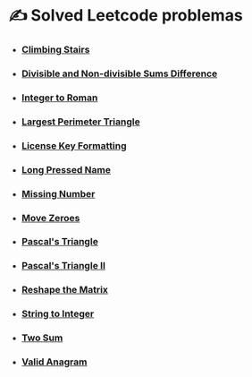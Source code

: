 # ✍️ Solved Leetcode problemas #

- ### [Climbing Stairs](https://github.com/dgpluks/problemas_resolvidos/tree/main/leetcode/Climbing%20Stairs)
- ### [Divisible and Non-divisible Sums Difference](https://github.com/dgpluks/problemas_resolvidos/tree/main/leetcode/Divisible%20and%20Non-divisible%20Sums%20Difference)
- ### [Integer to Roman](https://github.com/dgpluks/problemas_resolvidos/tree/main/leetcode/Integer%20to%20Roman)
- ### [Largest Perimeter Triangle](https://github.com/dgpluks/problemas_resolvidos/tree/main/leetcode/Largest%20Perimeter%20Triangle)
- ### [License Key Formatting](https://github.com/dgpluks/problemas_resolvidos/tree/main/leetcode/License%20Key%20Formatting)
- ### [Long Pressed Name](https://github.com/dgpluks/problemas_resolvidos/tree/main/leetcode/Long%20Pressed%20Name)
- ### [Missing Number](https://github.com/dgpluks/problemas_resolvidos/tree/main/leetcode/Missing%20Number)
- ### [Move Zeroes](https://github.com/dgpluks/problemas_resolvidos/tree/main/leetcode/Move%20Zeroes)
- ### [Pascal's Triangle](https://github.com/dgpluks/problemas_resolvidos/tree/main/leetcode/Pascal's%20Triangle)
- ### [Pascal's Triangle II](https://github.com/dgpluks/problemas_resolvidos/tree/main/leetcode/Pascal's%20Triangle%20II)
- ### [Reshape the Matrix](https://github.com/dgpluks/problemas_resolvidos/tree/main/leetcode/Reshape%20the%20Matrix)
- ### [String to Integer](https://github.com/dgpluks/problemas_resolvidos/tree/main/leetcode/String%20to%20Integer)
- ### [Two Sum](https://github.com/dgpluks/problemas_resolvidos/tree/main/leetcode/Two%20Sum)
- ### [Valid Anagram](https://github.com/dgpluks/problemas_resolvidos/tree/main/leetcode/Valid%20Anagram)

